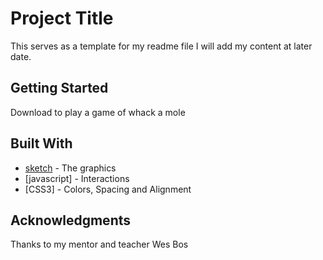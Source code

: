 # Project Title
This serves as a template for my readme file I will add my content at later date.


## Getting Started

Download to play a game of whack a mole


## Built With

* [sketch](http://www.sketch.com) - The graphics
* [javascript] - Interactions
* [CSS3] - Colors, Spacing and Alignment

## Acknowledgments

Thanks to my mentor and teacher Wes Bos

